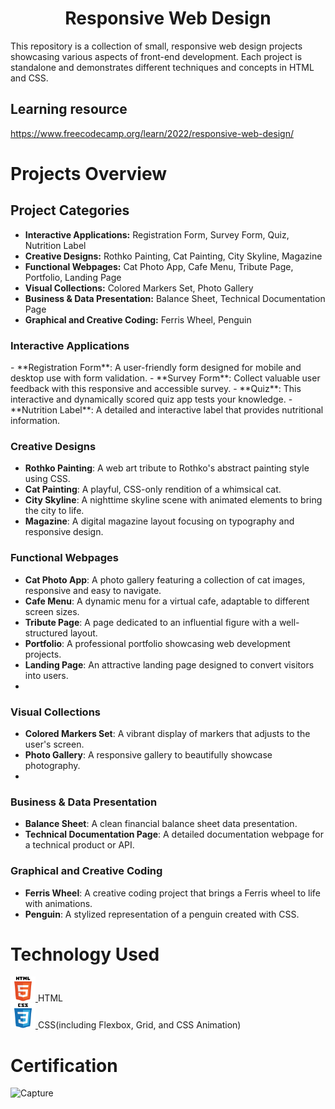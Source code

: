 <h1 align="center">Responsive Web Design</h1>
<p>This repository is a collection of small, responsive web design projects showcasing various aspects of front-end development. Each project is standalone and demonstrates different techniques and concepts in HTML and CSS. </p>

## Learning resource

https://www.freecodecamp.org/learn/2022/responsive-web-design/

<h1>Projects Overview</h1>

<h2>Project Categories</h2>

- **Interactive Applications:** Registration Form, Survey Form, Quiz, Nutrition Label
- **Creative Designs:** Rothko Painting, Cat Painting, City Skyline, Magazine
- **Functional Webpages:** Cat Photo App, Cafe Menu, Tribute Page, Portfolio, Landing Page
- **Visual Collections:** Colored Markers Set, Photo Gallery
- **Business & Data Presentation:** Balance Sheet, Technical Documentation Page
- **Graphical and Creative Coding:** Ferris Wheel, Penguin

<h3>Interactive Applications</h3>
- **Registration Form**: A user-friendly form designed for mobile and desktop use with form validation.
- **Survey Form**: Collect valuable user feedback with this responsive and accessible survey.
- **Quiz**: This interactive and dynamically scored quiz app tests your knowledge.
- **Nutrition Label**: A detailed and interactive label that provides nutritional information.

### Creative Designs

- **Rothko Painting**: A web art tribute to Rothko's abstract painting style using CSS.
- **Cat Painting**: A playful, CSS-only rendition of a whimsical cat.
- **City Skyline**: A nighttime skyline scene with animated elements to bring the city to life.
- **Magazine**: A digital magazine layout focusing on typography and responsive design.

### Functional Webpages

- **Cat Photo App**: A photo gallery featuring a collection of cat images, responsive and easy to navigate.
- **Cafe Menu**: A dynamic menu for a virtual cafe, adaptable to different screen sizes.
- **Tribute Page**: A page dedicated to an influential figure with a well-structured layout.
- **Portfolio**: A professional portfolio showcasing web development projects.
- **Landing Page**: An attractive landing page designed to convert visitors into users.
- 
### Visual Collections

- **Colored Markers Set**: A vibrant display of markers that adjusts to the user's screen.
- **Photo Gallery**: A responsive gallery to beautifully showcase photography.
- 
### Business & Data Presentation

- **Balance Sheet**: A clean financial balance sheet data presentation.
- **Technical Documentation Page**: A detailed documentation webpage for a technical product or API.

### Graphical and Creative Coding

- **Ferris Wheel**: A creative coding project that brings a Ferris wheel to life with animations.
- **Penguin**: A stylized representation of a penguin created with CSS.

# Technology Used

<a href="https://www.w3.org/html/" target="_blank" rel="noreferrer"> <img src="https://raw.githubusercontent.com/devicons/devicon/master/icons/html5/html5-original-wordmark.svg" alt="html5" width="40" height="40"/> </a>HTML 
<br>
<a href="https://www.w3schools.com/css/" target="_blank" rel="noreferrer"> <img src="https://raw.githubusercontent.com/devicons/devicon/master/icons/css3/css3-original-wordmark.svg" alt="css3" width="40" height="40"/> </a> CSS(including Flexbox, Grid, and CSS Animation)
# Certification

![Capture](https://github.com/Eltaf-azizi/Responsive-Web-Design/assets/129764881/39763373-5ff0-408b-b7a3-b1ae9989c28b)
